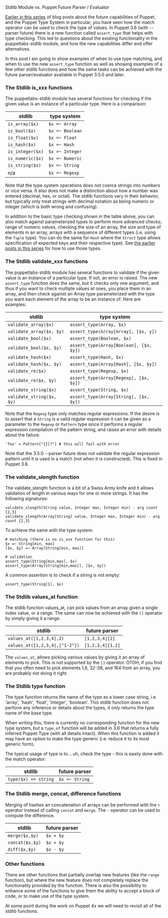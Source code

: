 Stdlib Module vs. Puppet Future Parser / Evaluator

[Earlier in this series][1] of blog posts about the future capabilities of Puppet, and
the Puppet Type System in particular, you have seen how the
match operator can be used to check the type of values. In Puppet 3.6 (with --parser future)
there is a new function called `assert_type` that helps with type checking. This led to
questions about the existing functionality in the puppetlabs-stdlib module, and how the
new capabilities differ and offer alternatives.

In this post I am going to show examples of when to use type matching, and when to use the new `assert_type` function as well as showing examples of a few other stdlib functions and
how the same tasks can be achieved with the future parser/evaluator available in Puppet 3.5.0
and later.

[1]: http://puppet-on-the-edge.blogspot.se/2014/02/the-puppet-type-system-blog-posts.html

### The Stdlib is_xxx functions

The puppetlabs-stdlib module has several functions for checking if the given value is
an instance of a particular type. Here is a comparison:

| stdlib           | type system |
| ---              | ---         |
| `is_array($x)`   | `$x =~ Array` |
| `is_bool($x)`    | `$x =~ Boolean` |
| `is_float($x)`   | `$x =~ Float` |
| `is_hash($x)`    | `$x =~ Hash` |
| `is_integer($x)` | `$x =~ Integer` | 
| `is_numeric($x)` | `$x =~ Numeric` | 
| `is_string($x)`  | `$x =~ String` | 
| n/a  | `$x =~ Regexp` | 

Note that the type system operations does not coerce strings into numbers or vice versa. It
also does not make a distinction about how a number was entered (decimal, hex, or octal). The
stdlib functions vary in their behavior, but typically only treat strings with decimal notation
as being numeric or integer (which is both wrong and confusing).

In addition to the basic type checking shown in the table above, you can also match against
parameterized types to perform more advanced checks; range of numeric values, checking
the size of an array, the size and type of elements in an array, arrays with a sequence of different types (i.e. using the `Tuple` type). You can do the same for `Hash` where the `Struct` type allows specification of expected keys and their respective type). See [the earlier posts in this series][1] for how to use those types.

### The Stdlib validate_xxx functions

The puppetlabs-stdlib module has several functions to validate if the given value is
an instance of a particular type. If not, an error is raised. The new `assert_type` function does
the same, but it checks only one argument, and thus if you want to check multiple values at ones,
you place them in an array, and then check against an Array type parameterized with the type
you want each element of the array to be an instance of. Here are examples:

| stdlib                     | type system
| ---                        | ---         
| `validate_array($x)`       | `assert_type(Array, $x)`                
| `validate_array($x, $y)`   | `assert_type(Array[Array], [$x, y])`
| `validate_bool($x)`        | `assert_type(Boolean, $x)`
| `validate_bool($x, $y)`    | `assert_type(Array[Boolean], [$x, $y])`
| `validate_hash($x)`        | `assert_type(Hash, $x)`
| `validate_hash($x, $y)`    | `assert_type(Array[Hash], [$x, $y])`
| `validate_re($x)`          | `assert_type(Regexp, $x)`
| `validate_re($x, $y)`      | `assert_type(Array[Regexp], [$x, $y])`
| `validate_string($x)`      | `assert_type(String, $x)`
| `validate_string($x, $y)`  | `assert_type(Array[String], [$x, $y])`

Note that the `Regexp` type only matches regular expressions. If the desire is to assert
that a `String` is a valid regular expression it can be
given as a parameter to the `Regexp` or `Pattern` type since it performs a regular expression compilation of the pattern string, and raises an error with details about the failure. 

    'foo' = Pattern["{}[?"] # this will fail with error
    
Note that the 3.5.0 --parser future does not validate the regular expression pattern until it
is used in a match (not when it is constructed). This is fixed in Puppet 3.6.

### The validate_slength function

The validate_slength function is a bit of a Swiss Army knife and it allows validation
of length in various ways for one or more strings. It has the following signatures:

    validate_slength(String value, Integer max, Integer min) - arg count {2,3}
    validate_slength(Array[String] value, Integer max, Integer min) - arg count {2,3}

To achieve the same with the type system:

    # matching (there is no is_xxx function for this)
    $x =~ String[min, max]
    [$x, $y] =~ Array[String[min, max]]
    
    # validation
    assert_type(String[min,max], $x)
    assert_type(Array[String[min,max]], [$x, $y])

A common assertion is to check if a string is not empty:

    assert_type(String[1], $x)

### The Stdlib values_at function

The stdlib function values_at, can pick values from an array given a single index value, or
a range. The same can now be achieved with the `[]` operator by simply giving it a range.


| stdlib                           | future parser
| ---                              | ---         
| `values_at([1,2,3,4],2)`         | `[1,2,3,4][2]`       
| `values_at([1,2,3,4],["1-2"])`   | `[1,2,3,4][1,2]`       

The `values_at`, allows picking various values by giving it an array of elements to pick. This
is not supported by the `[]` operator. OTOH, if you find that you often need to pick elements 1,6, 32-38, and 164 from an array, you are probably not doing it right.

### The Stdlib type function

The type function returns the name of the type as a lower case string, i.e. 'array', 'hash', 'float', 'integer', 'boolean'. This stdlib function does not perform any inference or details
about the types, it only returns the type name of the base type.

When writing this, there is currently no corresponding function for the new type system, but
a `type_of` function will be added in 3.6 that returns a fully inferred Puppet Type (with all
details intact). When this function is added it may have an option to make the type generic
(i.e. reduce it to its most generic form).

The typical usage of type is to... uh, check the type - this is easily done with the match operator:

| stdlib                       | future parser
| ---                          | ---         
| `type($x) == string`         | `$x =~ String`       

### The Stdlib merge, concat, difference functions

Merging of hashes an concatenation of arrays can be performed with the `+` operator instead
of calling `concat` and `merge`. The `-` operator can be used to compute the difference.

| stdlib                | future parser
| ---                   | ---         
| `merge($x,$y)`        | `$x + $y`       
| `concat($x,$y)`       | `$x + $y`
| `diff($x,$y)`         | `$x - $y`

### Other functions

There are other functions that partially overlap new features (like the `range` function), but
where the new feature does not completely replace the functionality provided by the function.
There is also the possibility to enhance some of the functions to give them the ability to accept
a block of code, or to make use of the type system.

At some point during the work on Puppet 4x we will need to revisit all of the stdlib functions.


